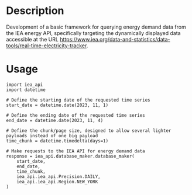 # Description
Development of a basic framework for querying energy demand data from the IEA energy API, specifically targeting the dynamically displayed data accessible at the URL https://www.iea.org/data-and-statistics/data-tools/real-time-electricity-tracker.
# Usage
```python3
import iea_api
import datetime

# Define the starting date of the requested time series
start_date = datetime.date(2023, 11, 1)

# Define the ending date of the requested time series
end_date = datetime.date(2023, 11, 4)

# Define the chunk/page size, designed to allow several lighter payloads instead of one big payload
time_chunk = datetime.timedelta(days=1)

# Make requests to the IEA API for energy demand data
response = iea_api.database_maker.database_maker(
    start_date, 
    end_date, 
    time_chunk, 
    iea_api.iea_api.Precision.DAILY, 
    iea_api.iea_api.Region.NEW_YORK
)
```
